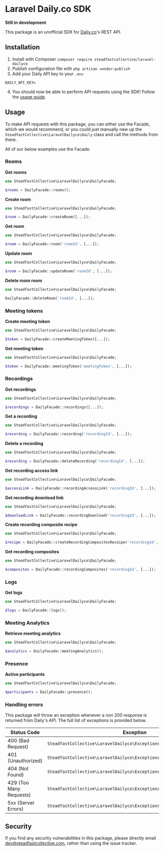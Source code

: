# Laravel Daily.co SDK

**Still in development**

This package is an unofficial SDK for [Daily.co](https://daily.co)'s REST API.

## Installation

1. Install with Composer `composer require steadfastcollective/laravel-dailyco`
2. Publish configuration file with `php artisan vendor:publish`
3. Add your Daily API key to your `.env`

```
DAILY_API_KEY=
```
4. You should now be able to perform API requests using the SDK! Follow the [usage guide](#usage).

## Usage

To make API requests with this package, you can either use the Facade, which we would recommend, or you could just manually new up the `SteadfastCollective\LaravelDailyco\Daily` class and call the methods from there.

All of our below examples use the Facade.

### Rooms

**Get rooms**
```php
use SteadfastCollective\LaravelDailyco\DailyFacade;

$rooms = DailyFacade::rooms();
```

**Create room**
```php
use SteadfastCollective\LaravelDailyco\DailyFacade;

$room = DailyFacade::createRoom([...]);
```

**Get room**
```php
use SteadfastCollective\LaravelDailyco\DailyFacade;

$room = DailyFacade::room('roomId', [...]);
```

**Update room**
```php
use SteadfastCollective\LaravelDailyco\DailyFacade;

$room = DailyFacade::updateRoom('roomId', [...]);
```

**Delete room room**
```php
use SteadfastCollective\LaravelDailyco\DailyFacade;

DailyFacade::deleteRoom('roomId', [...]);
```

### Meeting tokens

**Create meeting token**
```php
use SteadfastCollective\LaravelDailyco\DailyFacade;

$token = DailyFacade::createMeetingToken([...]);
```

**Get meeting token**
```php
use SteadfastCollective\LaravelDailyco\DailyFacade;

$token = DailyFacade::meetingToken('meetingToken', [...]);
```

### Recordings

**Get recordings**
```php
use SteadfastCollective\LaravelDailyco\DailyFacade;

$recordings = DailyFacade::recordings([...]);
```

**Get a recording**
```php
use SteadfastCollective\LaravelDailyco\DailyFacade;

$recording = DailyFacade::recording('recordingId', [...]);
```

**Delete a recording**
```php
use SteadfastCollective\LaravelDailyco\DailyFacade;

$recording = DailyFacade::deleteRecording('recordingId', [...]);
```

**Get recording access link**
```php
use SteadfastCollective\LaravelDailyco\DailyFacade;

$accessLink = DailyFacade::recordingAccessLink('recordingId', [...]);
```

**Get recording download link**
```php
use SteadfastCollective\LaravelDailyco\DailyFacade;

$downloadLink = DailyFacade::recordingDownload('recordingId', [...]);
```

**Create recording composite recipe**
```php
use SteadfastCollective\LaravelDailyco\DailyFacade;

$recipe = DailyFacade::createRecordingCompositesReceipe('recordingId', [...]);
```

**Get recording composites**
```php
use SteadfastCollective\LaravelDailyco\DailyFacade;

$composites = DailyFacade::recordingComposites('recordingId', [...]);
```

### Logs

**Get logs**
```php
use SteadfastCollective\LaravelDailyco\DailyFacade;

$logs = DailyFacade::logs();
```

### Meeting Analytics

**Retrieve meeting analytics**
```php
use SteadfastCollective\LaravelDailyco\DailyFacade;

$analytics = DailyFacade::meetingAnalytics();
```

### Presence

**Active participants**
```php
use SteadfastCollective\LaravelDailyco\DailyFacade;

$participants = DailyFacade::presence();
```

### Handling errors

This package will throw an exception whenever a non 200 response is returned from Daily's API. The full list of exceptions is provided below.

| **Status Code**         | **Exception**                                                            |
|-------------------------|--------------------------------------------------------------------------|
| 400 (Bad Request)       | `SteadfastCollective\LaravelDailyco\Exceptions\BadRequestException`      |
| 401 (Unauthorized)      | `SteadfastCollective\LaravelDailyco\Exceptions\UnauthorizedException`    |
| 404 (Not Found)         | `SteadfastCollective\LaravelDailyco\Exceptions\NotFoundException`        |
| 429 (Too Many Requests) | `SteadfastCollective\LaravelDailyco\Exceptions\TooManyRequestsException` |
| 5xx (Server Errors)     | `SteadfastCollective\LaravelDailyco\Exceptions\ServerErrorException`     |

## Security

If you find any security vulnerabilities in this package, please directly email [dev@steadfastcollective.com](mailto:dev@steadfastcollective.com), rather than using the issue tracker.
